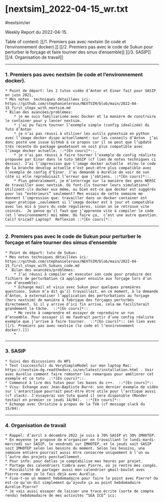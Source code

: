 # [nextsim]_2022-04-15_wr.txt
#nextsim/wr

Weekly Report du 2022-04-15.

Table of content:
[[/1. Premiers pas avec nextsim (le code et l’environnement docker).]]
[[/2. Premiers pas avec le code de Sukun pour perturber le forçage et faire tourner des sinus d’ensemble]]
[[/3. SASIP]]
[[/4. Organisation de travail]]


---
### 1. Premiers pas avec nextsim (le code et l’environnement docker).
	* Point de départ: les 2 tutos vidéo d’Anton et Einar fait pour SASIP en juin 2021,
	* Mes notes  techniques détaillées ici: https://github.com/stephanieleroux/NEXTSIM/blob/main/2022-04-15_first_steps_with_nextsim.md
	* Bilan des avancées/problèmes: 
		* je me suis familiarisée avec Docker et la manière de construire le container pour y lancer nextsim.
		* j’ai pu faire tourner l’exemple simple (config idealizée) du Tuto d’Anton 
		* je n’ai pas réussi à utiliser les outils pynextsim en python avec l’image docker dispo actuellement: sur les conseils d’Anton  j’ai donc posté une issue GitHub à ce propos car il se peut que l’update très récente du package geodataset ne soit plus compatible avec l’image docker actuelle. ::*[En cours]*::.
		* je n’ai pas réussi à faire tourner l’exemple de config réaliste proposée par Einar dans le tuto SASIP (cf lien de notes techniques ci dessus). J’ai l’impression que l’image docker actuelle  et/ou le code de la branche develop actuelle n’est peut-être plus compatible avec  l’exemple de config d’Einar. J’ai demandé à Aurélie de voir de son côté si elle reproduisait l’erreur que j’obtiens. ::*[En cours]*::.
		* Plus généralement, je m’interroge sur la manière des gens NERSC de travailler avec nextsim. Où font-ils tourner leurs simulations?  Utilisent-ils docker eux même, ou bien est-ce que docker est suggérés pour les “extérieurs” seulement? Mes essais de cette semaine me donnent l’impression que: travailler dans un docker container est super pratique …seulement si l’image docker est à jour et compatible avec les mis à jours du code régulières, sinon on se retrouve vite coincés.  Je pense qu’il faut que j’apprenne vite à compiler le code (et l’environnement) moi même. Où faire ça,  c’est une autre question. Cal1? Gricad? Laptop?  Reflexion ::*[En cours]*::  	 
		 

		
---
### 2. Premiers pas avec le code de Sukun pour perturber le forçage et faire tourner des simus d’ensemble
	* Point de départ: tuto de Sukun:
	* Mes notes techniques détaillées ici: https://github.com/stephanieleroux/NEXTSIM/blob/main/2022-04-15_first_steps_with_Sukuns_code.md
	*  Bilan des avancées/problèmes: 
		* J’ai réussi à compiler et executer son code pour produire des fichiers de perturbation (à appliquer ensuite aux forçage lors d’un run d’ensemble).
		* Echange mail et visio avec Sukun pour quelques premières questions. Sukun m’a dit qu’il travaillait, en ce moment, à la demande d’Anton, à externaliser l’application des perturbations au forçage (hors nextsim) de manière à fabrique des forçages perturbés directement. Si il y arrive d’ici fin arrive, cela me faciliterait grandement la tâche.  ::*[En cours]*::
		* Me reste à comprendre et essayer de reproduire un run d’ensemble. Pour essayer il me faudrait partir d’une config réaliste exemple que j’arrive à faire tourner.  ::*[En cours]*:: (en lien avec  [[/1. Premiers pas avec nextsim (le code et l’environnement docker).]])
		* 
	
---
### 3. SASIP
	* Suivi des discussions du WP1
	* Test (successful) du VerySimpleModel sur mon laptop Mac: https://nextsim-dg.readthedocs.io/en/latest/installation.html . Voir avec Aurélie comment faire remonter les remarques pour améliorer cet exemple et ce tuto  ::*[En cours]*::.
	* Commencé à lire des tutos pour les bases du c++.  ::*[En cours]*::
	* Visu: Echange avec Jean-Baptiste Barré: son dernier exemple de vidéo sur l’antarctique pourrait peut-être être utile pour l’arctique aussi (cf slack). J’essayerai son tuto quand il sera disponible (Monder testait en premier ce jeudi 14/04).  ::*[En cours]*::
	* Echange avec Christine à propos de la TVA (cf message slack du 15/04).

---
### 4. Organisation de travail
	* Rappel: d’avril à décembre 2022 je suis à 70% SASIP et 30% IMHOTEP.
	* En moyenne je propose de m’organiser en travaillant le lundi-mardi-mercredi sur SASIP, le vendredi sur IMHOTEP, et le jeudi soit SASIP soit IMHOTEP selon les besoins du moment. Selon les besoins, une semaine entière pourrait aussi être consacrée uniquement à l’un ou l’autre des projets ponctuellement.
	* Pour info: pour datlas je comptabilise mes heures par projet.
	* Partage des calendriers timbra avec Pierre, où je rentre mes congés.
	* Possibilité de partager aussi mon calendrier gmail-boulot avec Pierre comme je le fais déjà avec Aurélie.
	* Fixe-t-on un moment hebdomadaire pour faire le point avec Pierre? Ou est-ce qu’on dit simplement qu’ajoute ça au point hebdomadaire Aurélie-Pierre?
	* Je vais aussi essayer de laisser une trace écrite (sorte de compte rendu) hebdomadaire de mes activités “SEA ICE” ici: 
	
